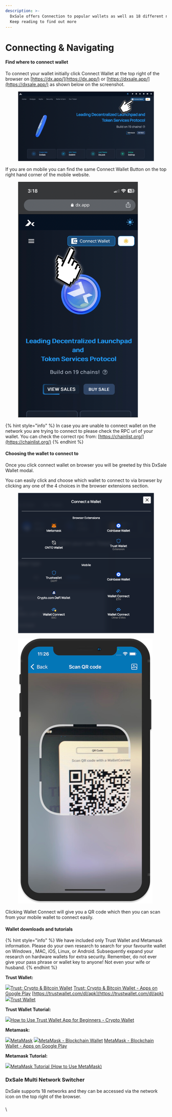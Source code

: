 ```yaml
---
description: >-
  DxSale offers Connection to popular wallets as well as 18 different networks.
  Keep reading to find out more
---
```


# Connecting & Navigating

#### Find where to connect wallet <a href="#find-where-to-connect-wallet" id="find-where-to-connect-wallet"></a>

To connect your wallet initially click Connect Wallet at the top right of the browser on [https://dx.app/](https://dx.app/) or [https://dxsale.app/](https://dxsale.app/) as shown below on the screenshot.



<figure><img src="../.gitbook/assets/image (6).png" alt=""><figcaption></figcaption></figure>

If you are on mobile you can find the same Connect Wallet Button on the top right hand corner of the mobile website.

<figure><img src="../.gitbook/assets/image (5).png" alt=""><figcaption></figcaption></figure>

{% hint style="info" %}
In case you are unable to connect wallet on the network you are trying to connect to please check the RPC url of your wallet. You can check the correct rpc from: [https://chainlist.org/](https://chainlist.org/)
{% endhint %}

#### Choosing the wallet to connect to <a href="#choosing-the-wallet-to-connect-to" id="choosing-the-wallet-to-connect-to"></a>

Once you click connect wallet on browser you will be greeted by this DxSale Wallet modal.

You can easily click and choose which wallet to connect to via browser by clicking any one of the 4 choices in the browser extensions section.

<figure><img src="../.gitbook/assets/image.png" alt=""><figcaption></figcaption></figure>

<figure><img src="../.gitbook/assets/image (16).png" alt=""><figcaption></figcaption></figure>

Clicking Wallet Connect will give you a QR code which then you can scan from your mobile wallet to connect easily.

&#x20;

#### Wallet downloads and tutorials <a href="#wallet-downloads-and-tutorials" id="wallet-downloads-and-tutorials"></a>

{% hint style="info" %}
We have included only Trust Wallet and Metamask information. Please do your own research to search for your favourite wallet on Windows , MAC, iOS, Linux, or Android. Subsequently expand your research on hardware wallets for extra security. Remember, do not ever give your pass phrase or wallet key to anyone! Not even your wife or husband.
{% endhint %}

**Trust Wallet:**

[![](https://apps.apple.com/favicon.ico)‎Trust: Crypto & Bitcoin Wallet](https://apps.apple.com/app/apple-store/id1288339409?mt=8) [Trust: Crypto & Bitcoin Wallet - Apps on Google Play](https://play.google.com/store/apps/details?id=com.wallet.crypto.trustapp\&referrer=utm\_source%3Dwebsite) [https://trustwallet.com/dl/apk](https://trustwallet.com/dl/apk) [![](https://ssl.gstatic.com/chrome/webstore/images/icon\_48px.png)Trust Wallet](https://chrome.google.com/webstore/detail/trust-wallet/egjidjbpglichdcondbcbdnbeeppgdph)

**Trust Wallet Tutorial:**

![](https://www.youtube.com/s/desktop/00d32223/img/favicon\_32x32.png)[How to Use Trust Wallet App for Beginners - Crypto Wallet](https://www.youtube.com/watch?v=BdWCVKINwKc)

**Metamask:**

[![](https://ssl.gstatic.com/chrome/webstore/images/icon\_48px.png)MetaMask](https://chrome.google.com/webstore/detail/metamask/nkbihfbeogaeaoehlefnkodbefgpgknn) [![](https://apps.apple.com/favicon.ico)‎MetaMask - Blockchain Wallet](https://metamask.app.link/skAH3BaF99) [MetaMask - Blockchain Wallet - Apps on Google Play](https://metamask.app.link/bxwkE8oF99)

**Metamask Tutorial:**

![](https://www.youtube.com/s/desktop/00d32223/img/favicon\_32x32.png)[MetaMask Tutorial (How to Use MetaMask)](https://www.youtube.com/watch?v=tw-tQD0jztE)



### DxSale Multi Network Switcher <a href="#dxsale-multi-network-switcher" id="dxsale-multi-network-switcher"></a>

DxSale supports 18 networks and they can be accessed via the network icon on the top right of the browser.

### &#x20;<a href="#dxmint" id="dxmint"></a>

\
